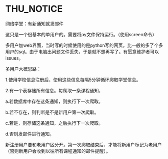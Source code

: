 # THU_NOTICE
网络学堂：有新通知就发邮件

这只是一个很基本的单用户的。需要将py文件保持运行。（使用screen命令）

多用户加web界面，当时写的时候使用的是python写的网页。比一般的多了个多用户的sql。由于电脑出问题文件丢失，于是就不想再写了。有愿意维护者可以issues。

多用户大概思路：

1.使用学校信息注册后，使用这些信息每隔5分钟循环爬取学堂信息。

2.有一个表存储所有信息。每爬取一条课程通知，

a.若数据库中存在这条通知，则执行下一次爬取。

b.若不存在，则判断是不是新用户第一次爬取。

c.若是，则存储这条通知，之后执行下一次爬取。

d.否则发邮件进行通知。
 
新注册用户要和老用户区分开。第一次爬取结束后，才能将新用户标记为老用户（否则新用户会收到以往所有课程通知的邮件提醒）。

